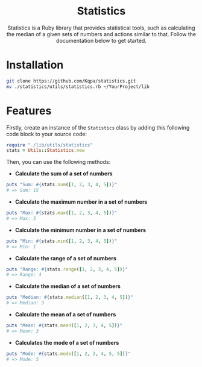 <div align="center">

# Statistics
Statistics is a Ruby library that provides statistical tools, such as calculating the median of a given sets of numbers and actions similar to that. Follow the documentation below to get started.

</div>

# Installation

```sh
git clone https://github.com/Kqpa/statistics.git
mv ./statistics/utils/statistics.rb ~/YourProject/lib
```

# Features

Firstly, create an instance of the `Statistics` class by adding this following code block to your source code:

```rb
require "./lib/utils/statistics"
stats = Utils::Statistics.new
```

Then, you can use the following methods:

* **Calculate the sum of a set of numbers**

```rb
puts "Sum: #{stats.sum([1, 2, 3, 4, 5])}"
# => Sum: 15    
```

* **Calculate the maximum number in a set of numbers**

```rb
puts "Max: #{stats.max([1, 2, 3, 4, 5])}"
# => Max: 5    
```

* **Calculate the minimum number in a set of numbers**

```rb
puts "Min: #{stats.min([1, 2, 3, 4, 5])}"
# => Min: 1    
```

* **Calculate the range of a set of numbers**

```rb
puts "Range: #{stats.range([1, 2, 3, 4, 5])}"
# => Range: 4    
```

* **Calculate the median of a set of numbers**

```rb
puts "Median: #{stats.median([1, 2, 3, 4, 5])}"
# => Median: 3    
```

* **Calculate the mean of a set of numbers**

```rb
puts "Mean: #{stats.mean([1, 2, 3, 4, 5])}"
# => Mean: 3    
```

* **Calculates the mode of a set of numbers**

```rb
puts "Mode: #{stats.mode([1, 2, 3, 4, 5, 5])}"
# => Mode: 5
```
